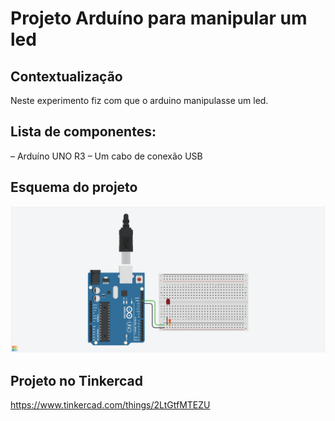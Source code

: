 # Projeto Arduíno para manipular um led

## Contextualização

Neste experimento fiz com que o arduino manipulasse um led.

## Lista de componentes:

– Arduíno UNO R3
– Um cabo de conexão USB

## Esquema do projeto

![Esquema do projeto](esquema_projeto.png)

## Projeto no Tinkercad

https://www.tinkercad.com/things/2LtGtfMTEZU


